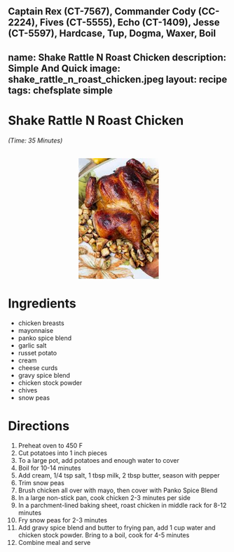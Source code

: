 Captain Rex (CT-7567), Commander Cody (CC-2224), Fives (CT-5555), Echo (CT-1409), Jesse (CT-5597), Hardcase, Tup, Dogma, Waxer, Boil
---
name: Shake Rattle N Roast Chicken
description: Simple And Quick
image: shake_rattle_n_roast_chicken.jpeg
layout: recipe
tags: chefsplate simple
---


<div class="w-full text-center">
    <h1>Shake Rattle N Roast Chicken</h1>
    <h6>(Time: 35 Minutes)</h6>
</div>

<p align="center" width="100%">
    <img src="/assets/images/shake_rattle_n_roast_chicken.jpeg"  alt="Shake Rattle N Roast Chicken" style="display: block; max-width:700px; max-height:700px; width: auto; height: auto;" />
</p>  

<div class="lg:flex lg:w-[1024px] mx-auto">
<div class="block min-w-max w-3/12">
<h1>Ingredients</h1>
<ul>
<li>chicken breasts</li>
<li>mayonnaise</li>
<li>panko spice blend</li>
<li>garlic salt</li>
<li>russet potato</li>
<li>cream</li>
<li>cheese curds</li>
<li>gravy spice blend</li>
<li>chicken stock powder</li>
<li>chives</li>
<li>snow peas</li>
</ul>
</div>

<div class="block lg:ml-12 w-7/12">
<h1>Directions</h1>
<ol>
<li>Preheat oven to 450 F</li>
<li>Cut potatoes into 1 inch pieces</li>
<li>To a large pot, add potatoes and enough water to cover</li>
<li>Boil for 10-14 minutes</li>
<li>Add cream, 1/4 tsp salt, 1 tbsp milk, 2 tbsp butter, season with pepper</li>
<li>Trim snow peas</li>
<li>Brush chicken all over with mayo, then cover with Panko Spice Blend</li>
<li>In a large non-stick pan, cook chicken 2-3 minutes per side</li>
<li>In a parchment-lined baking sheet, roast chicken in middle rack for 8-12 minutes</li>
<li>Fry snow peas for 2-3 minutes</li>
<li>Add gravy spice blend and butter to frying pan, add 1 cup water and chicken stock powder. Bring to a boil, cook for 4-5 minutes</li>
<li>Combine meal and serve</li>
</ol>
</div>
</div>

